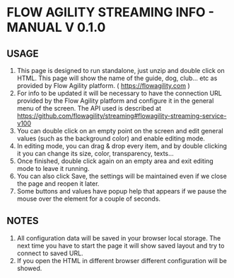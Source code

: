 # FLOW AGILITY STREAMING INFO - MANUAL V 0.1.0

## USAGE
1. This page is designed to run standalone, just unzip and double click on HTML. This page will show the name of the guide, dog, club... etc as provided by Flow Agility platform. ( https://flowagility.com )
2. For info to be updated it will be necessary to have the connection URL provided by the Flow Agility platform and configure it in the general menu of the screen. The API used is described at https://github.com/flowagility/streaming#flowagility-streaming-service-v100
3. You can double click on an empty point on the screen and edit general values ​​(such as the background color) and enable editing mode.
4. In editing mode, you can drag & drop every item, and by double clicking it you can change its size, color, transparency, texts...
5. Once finished, double click again on an empty area and exit editing mode to leave it running.
6. You can also click Save, the settings will be maintained even if we close the page and reopen it later.
7. Some buttons and values ​​have popup help that appears if we pause the mouse over the element for a couple of seconds.

## NOTES
1. All configuration data will be saved in your browser local storage. The next time you have to start the page it will show saved layout and try to connect to saved URL.
2. If you open the HTML in different browser different configuration will be showed.
